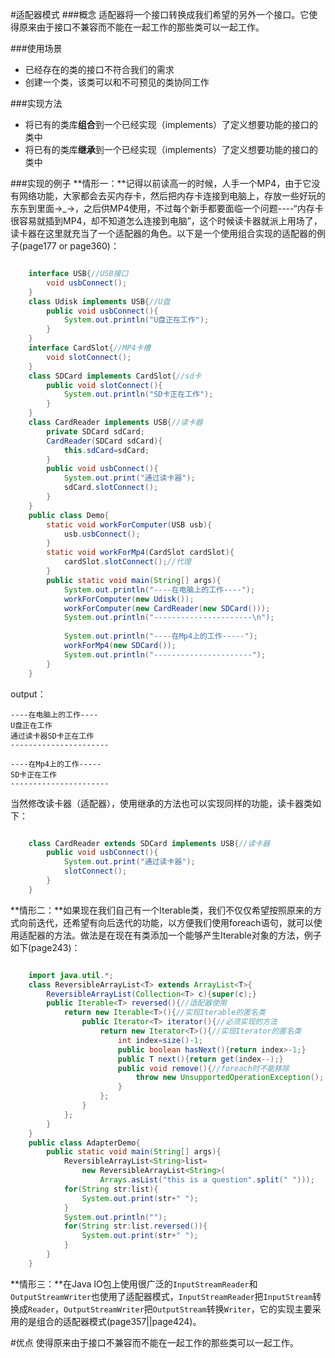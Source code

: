 #适配器模式
###概念
适配器将一个接口转换成我们希望的另外一个接口。它使得原来由于接口不兼容而不能在一起工作的那些类可以一起工作。

###使用场景
- 已经存在的类的接口不符合我们的需求
- 创建一个类，该类可以和不可预见的类协同工作

###实现方法
- 将已有的类库**组合**到一个已经实现（implements）了定义想要功能的接口的类中
- 将已有的类库**继承**到一个已经实现（implements）了定义想要功能的接口的类中

###实现的例子
**情形一：**记得以前读高一的时候，人手一个MP4，由于它没有网络功能，大家都会去买内存卡，然后把内存卡连接到电脑上，存放一些好玩的东东到里面→_→，之后供MP4使用，不过每个新手都要面临一个问题----“内存卡很容易就插到MP4，却不知道怎么连接到电脑”，这个时候读卡器就派上用场了，读卡器在这里就充当了一个适配器的角色。以下是一个使用组合实现的适配器的例子(page177 or page360)：

```java

    interface USB{//USB接口
    	void usbConnect();
    }
    class Udisk implements USB{//U盘
    	public void usbConnect(){
    		System.out.println("U盘正在工作");
    	}
    }
    interface CardSlot{//MP4卡槽
    	void slotConnect();
    }
    class SDCard implements CardSlot{//sd卡
    	public void slotConnect(){
    		System.out.println("SD卡正在工作");
    	}
    }
    class CardReader implements USB{//读卡器
    	private SDCard sdCard;
    	CardReader(SDCard sdCard){
    		this.sdCard=sdCard;
    	}
    	public void usbConnect(){
    		System.out.print("通过读卡器");
    		sdCard.slotConnect();
    	}
    }
    public class Demo{
    	static void workForComputer(USB usb){
    		usb.usbConnect();
    	}
    	static void workForMp4(CardSlot cardSlot){
    		cardSlot.slotConnect();//代理
    	}
    	public static void main(String[] args){
    		System.out.println("----在电脑上的工作----");
    		workForComputer(new Udisk());
    		workForComputer(new CardReader(new SDCard()));
    		System.out.println("----------------------\n");
    
    		System.out.println("----在Mp4上的工作-----");
    		workForMp4(new SDCard());
    		System.out.println("----------------------");
    	}
    }

```

output：

	----在电脑上的工作----
	U盘正在工作
	通过读卡器SD卡正在工作
	----------------------
	
	----在Mp4上的工作-----
	SD卡正在工作
	----------------------
当然修改读卡器（适配器），使用继承的方法也可以实现同样的功能，读卡器类如下：

```java

	class CardReader extends SDCard implements USB{//读卡器
		public void usbConnect(){
			System.out.print("通过读卡器");
			slotConnect();
		}
	}

```

**情形二：**如果现在我们自己有一个Iterable类，我们不仅仅希望按照原来的方式向前迭代，还希望有向后迭代的功能，以方便我们使用foreach语句，就可以使用适配器的方法。做法是在现在有类添加一个能够产生Iterable对象的方法，例子如下(page243)：

```java

    import java.util.*;
    class ReversibleArrayList<T> extends ArrayList<T>{
    	ReversibleArrayList(Collection<T> c){super(c);}
    	public Iterable<T> reversed(){//适配器使用
    		return new Iterable<T>(){//实现Iterable的匿名类
    			public Iterator<T> iterator(){//必须实现的方法
    				return new Iterator<T>(){//实现Iterator的匿名类
    					int index=size()-1;
    					public boolean hasNext(){return index>-1;}
    					public T next(){return get(index--);}
    					public void remove(){//foreach时不能移除
    						throw new UnsupportedOperationException();
    					}
    				};
    			}
    		};
    	}
    }
    public class AdapterDemo{
    	public static void main(String[] args){
    		ReversibleArrayList<String>list=
    			new ReversibleArrayList<String>(
    				Arrays.asList("this is a question".split(" ")));
    		for(String str:list){
    			System.out.print(str+" ");
    		}
    		System.out.println("");
    		for(String str:list.reversed()){
    			System.out.print(str+" ");
    		}
    	}
    }

```

**情形三：**在Java IO包上使用很广泛的`InputStreamReader`和`OutputStreamWriter`也使用了适配器模式，`InputStreamReader`把`InputStream`转换成`Reader`，`OutputStreamWriter`把`OutputStream`转换`Writer`，它的实现主要采用的是组合的适配器模式(page357||page424)。

#优点
使得原来由于接口不兼容而不能在一起工作的那些类可以一起工作。